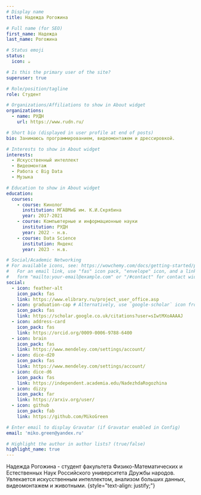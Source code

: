 ```yaml
---
# Display name
title: Надежда Рогожина

# Full name (for SEO)
first_name: Надежда
last_name: Рогожина

# Status emoji
status:
  icon: ☕️

# Is this the primary user of the site?
superuser: true

# Role/position/tagline
role: Студент

# Organizations/Affiliations to show in About widget
organizations:
  - name: РУДН
    url: https://www.rudn.ru/

# Short bio (displayed in user profile at end of posts)
bio: Занимаюсь программированием, видеомонтажем и дрессировкой.

# Interests to show in About widget
interests:
  - Искусственный интеллект
  - Видеомонтаж
  - Работа с Big Data
  - Музыка

# Education to show in About widget
education:
  courses:
    - course: Кинолог
      institution: МГАВМиБ им. К.И.Скрябина
      year: 2017-2021
    - course: Компьютерные и информационные науки
      institution: РУДН
      year: 2022 - н.в.
    - course: Data Science
      institution: Яндекс
      year: 2023 - н.в.

# Social/Academic Networking
# For available icons, see: https://wowchemy.com/docs/getting-started/page-builder/#icons
#   For an email link, use "fas" icon pack, "envelope" icon, and a link in the
#   form "mailto:your-email@example.com" or "/#contact" for contact widget.
social:
  - icon: feather-alt
    icon_pack: fas
    link: https://www.elibrary.ru/project_user_office.asp
  - icon: graduation-cap # Alternatively, use `google-scholar` icon from `ai` icon pack
    icon_pack: fas
    link: https://scholar.google.co.uk/citations?user=sIwtMXoAAAAJ
  - icon: address-card
    icon_pack: fas
    link: https://orcid.org/0009-0006-9788-6400
  - icon: brain
    icon_pack: fas
    link: https://www.mendeley.com/settings/account/
  - icon: dice-d20
    icon_pack: fas
    link: https://www.mendeley.com/settings/account/
  - icon: dice-d6
    icon_pack: fas
    link: https://independent.academia.edu/NadezhdaRogozhina
  - icon: dizzy
    icon_pack: far
    link: https://arxiv.org/user/
  - icon: github
    icon_pack: fab
    link: https://github.com/MikoGreen

# Enter email to display Gravatar (if Gravatar enabled in Config)
email: 'miko.green@yandex.ru'

# Highlight the author in author lists? (true/false)
highlight_name: true
---
```


Надежда Рогожина - студент факультета Физико-Математических и Естественных Наук Российского университета Дружбы народов. Увлекается искусственным интеллектом, анализом больших данных, видеомонтажем  и животными.
{style="text-align: justify;"}
